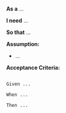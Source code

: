 **As a** ...

**I need** ...

**So that** ...


**Assumption:**
* ...

**Acceptance Criteria:**
```

Given ...

When ...

Then ...

```

